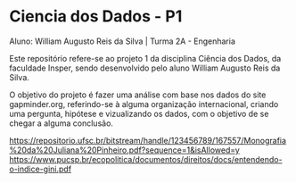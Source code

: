# Ciencia dos Dados - P1

Aluno: William Augusto Reis da Silva | Turma 2A - Engenharia

Este repositório refere-se ao projeto 1 da disciplina Ciência dos Dados, da faculdade Insper, sendo desenvolvido pelo aluno William Augusto Reis da Silva.

O objetivo do projeto é fazer uma análise com base nos dados do site gapminder.org, referindo-se à alguma organização internacional, criando uma pergunta, hipótese e vizualizando os dados, com o objetivo de se chegar a alguma conclusão.


https://repositorio.ufsc.br/bitstream/handle/123456789/167557/Monografia%20da%20Juliana%20Pinheiro.pdf?sequence=1&isAllowed=y
https://www.pucsp.br/ecopolitica/documentos/direitos/docs/entendendo-o-indice-gini.pdf
